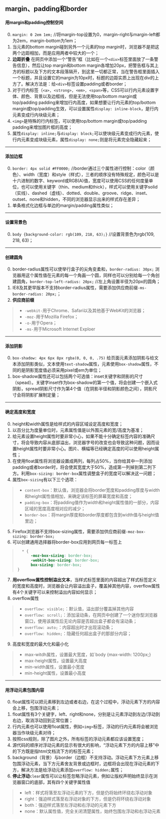## margin、padding和border
#### 用margin和padding控制空间
0. `margin: 0 2em 1em;`	//将margin-top设置为0，margin-right与margin-left都为2em，margin-bottom为1em；
1. 当元素的bottom margin碰到另外一个元素的top margin时，浏览器不是把这两个边距相加，而是应用两者中较大的一个；
2. **边距折叠**	在网页中添加一个“警告”框（比如在一个`<div>`标签里面放了一条警告信息），然后让top margin和bottom margin各增加20px，把警告框与其上方的标题以及下方的文本段落隔开，到这里一切都正常，当在警告框里面插入一个标题，并且设置它的margin为10px时，标题的边距实质上出现在div的上方了。解决方法是：给`<div>`标签设置padding或者border；
3. 对于行内标签（`<a>, <strong>, <em>, <span>`等，CSS可以行内元素设置字体、颜色、背景以及边框线，但是无法使用top/bottom margin或top/padding padding来增加行内高度，如果想要让行内元素的top/bottom margin或top/padding生效，可以设置属性`display: inline-block`，是行内元素变成行内块级元素；
4. `<img>`是特殊的行内标签，可以使用top/bottom margin或top/padding padding来增加图片框的高度；
5. 属性`display: inline;`与`display: block;`可以使块级元素变成行内元素，使行内元素变成块级元素，属性`display: none;`则是将元素完全隐藏起来；

---------

#### 添加边框
0. `border: 4px solid #FF0000;`	//border通过三个属性进行控制：color（颜色）、width（宽度）和style（样式），三者的顺序没有特殊规定，颜色可以是十六进制的数字、keyword或RGB(A)值，宽度可以使用CSS的任何度量单位，也可以使用关键字（thin、medium和thick），样式可以使用关键字solid（实线）、dashed（虚线）、dotted、double、groove、ridge、inset、outset、none和hidden，不同的浏览器显示出来的样式存在差异；
1. 单条格式化边框与单边的margin/padding属性类似；

---------

#### 设置背景色

0. `body {background-color: rgb(109, 218, 63);}`	//设置背景色为rgb(109, 218, 63)；

---------

#### 创建圆角
0. border-radius属性可以使举行盒子的尖角变柔和，`border-radius: 30px;`	浏览器用这个属性值在元素的每一个角画一个圆，同样也可以分别给每一个角创建圆角，`border-top-left-radius: 20px;`	//左上角设置半径为20px的圆角；
1. IE8及其更早版本不支持border-radius属性，需要添加供应商前缀`-ms-border-radius: 20px;`；
2. **供应商前缀**
> * `-webkit-`用于Chrome、Safari以及其他基于WebKit的浏览器；
> * `-moz-`用于Mozilla Firefox；
> * `-o-`用于Opera；
> * `-ms-`用于Microsoft Internet Exploer

---------

#### 添加阴影
0. `box-shadow: 4px 6px 8px rgba(0, 0, 0, .75)`	给页面元素添加阴影与给文本添加阴影类似，文本使用`text-shadow`属性，元素使用`box-shadow`属性，不同的是阴影宽度值必须采用pixel或em为单位；
1. box-shadow属性还可以包括两个可选值：inset关键字和阴影的尺寸（spead）。关键字inset作为box-shadow的第一个值，将会创建一个嵌入式阴影，spread阴影尺寸作为第4个值（在阴影半径和阴影颜色之间），阴影尺寸会将阴影扩展制定量；

-------

#### 确定高度和宽度
0. height和width属性是给样式的内容区域设定高度和宽度；
1. 以百分比为度量单位时，元素属性值是以外围元素的宽/高度为基准；
2. 给元素设置height属性时要非常小心，如果不能十分确定标签内容的准确尺寸，将会导致内容从底部溢出，浏览器字号的改变也会导致这种问题，因而设置height属性时要非常小心。图片、横幅等已经确定高度的可以使用height属性；
3. 在使用float属性将浏览器设置成两列，每列占50%，当你给其中一列添加padding或者border时，将会使其宽度大于50%，造成第一列掉到第二列下方。利用`box-sizing: border-box`属性调整盒子的宽度可以解决这一问题；
4. 属性`box-sizing`有以下三个选项：
> * `content-box`：默认值，浏览器会将border宽度和padding厚度与width和height属性值相加，来确定该标签的屏幕宽度和高度；
> * `padding-box`：将padding值作为width和height属性值的一部分，内容区域的宽度高度相对应的减少；
> * `border-box`：将margin厚度和border厚度都包含到width值与height值里边；
5. Firefox浏览器不支持box-sizing属性，需要添加供应商前缀`-moz-box-sizing: border-box;`
6. 可以创建通用选择器将border-box应用到网页每一标签上
> ``` css
> 	* {
> 		-moz-box-sizing: border-box;
> 		-webkit-box-sizing: border-box;		
> 		box-sizing: border-box;
> }
> ```
7. **用overflow属性控制溢出文本**，当样式标签里面的内容超出了样式标签定义的宽度和高度时，浏览器会让内容溢出盒子，覆盖掉其他内容，overflow属性有4个关键字可以来控制溢出内容如何显示；
8. overflow属性
> * `overflow: visible;`：默认值，溢出部分覆盖掉其他内容
> * `overflow: scroll;`：添加滚动条，在网页中创建了一个迷你型浏览器窗口，使用该属性后无论内容是否超出盒子都会有滚动条；
> * `overflow: auto;`：内容超出时才出现滚动条；
> * `overflow: hidden;`：隐藏任何超出盒子的那部分内容；
9. 高度和宽度的最大化和最小化
> * max-witdh属性，设置最大宽度，如`body {max-width: 1200px;}
> * max-height属性，设置最大高度
> * min-width属性，设置最小宽度
> * min-height属性，设置最小高度

-------

#### 用浮动元素包围内容
0. float属性可以把元素移到左边或者右边，在这个过程中，浮动元素下方的内容会上移，包围浮动元素；
1. float属性有3个关键字，left、right和none，分别是让元素浮动到左边/浮动到右边，取消浮动回到正常位置；
2. 行内元素也可以使用float属性，例如`<img>`标签，浮动的行内元素将会被浏览器当作块级元素对待；
3. 按照css规则，除了图片之外，所有标签的浮动元素都应该设置宽度；
4. 源代码的顺序对浮动元素的显示有很大的影响，“浮动元素下方的内容上移”中的下方既是指html文档流下方的标签元素；
5. background（背景）与border（边框）不支持浮动。浮动元素下方元素上移包围浮动元素，当下方元素舍友背景或边框时，边框将会出现在浮动元素的下方，解决方法是给浮动元素添加`overflow: hidden;`属性；
6. **停止浮动**`clear`属性可以让标签忽略浮动元素，例如让版权声明始终显示在浏览器窗口的底部，其有四个关键字属性值
> * left：样式将落至左浮动元素的下方，但是仍将始终环绕右浮动对象
> * right：强迫样式落至右浮动对象的下方，但是仍将环绕右浮动对象
> * both：强迫样式落至左浮动和右浮动的元素下方
> * none：默认属性值，完全关闭清楚属性，始终包围左浮动和右浮动元素